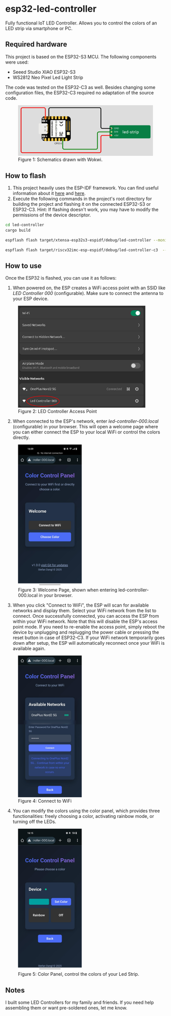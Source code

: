 # esp32-led-controller

Fully functional IoT LED Controller. Allows you to control the colors of an LED strip via smartphone or PC.

## Required hardware

This project is based on the ESP32-S3 MCU. The following components were used:
- Seeed Studio XIAO ESP32-S3
- WS2812 Neo Pixel Led Light Strip

The code was tested on the ESP32-C3 as well. Besides changing some configuration files, the ESP32-C3 required no adaptation of the source code.

<figure id="fig1-schematics">
  <img src="docs/images/schematics.jpg" alt="Circuit schematic" width="500">
  <figcaption>Figure 1: Schematics drawn with Wokwi.</figcaption>
</figure>


## How to flash

1) This project heavily uses the ESP-IDF framework. You can find useful information about it [here](https://docs.esp-rs.org/std-training/01_intro.html) and [here](https://github.com/esp-rs/esp-idf-template).
2) Execute the following commands in the project's root directory for building the project and flashing it on the connected ESP32-S3 or ESP32-C3. Hint: If flashing doesn't work, you may have to modify the permissions of the device descriptor.

``` Bash
cd led-controller
cargo build
```

``` Bash
espflash flash target/xtensa-esp32s3-espidf/debug/led-controller --monitor  # ESP32-S3 
```

``` Bash
espflash flash target/riscv32imc-esp-espidf/debug/led-controller-c3  --monitor  # ESP32-C3
```


## How to use

Once the ESP32 is flashed, you can use it as follows:

1) When powered on, the ESP creates a WiFi access point with an SSID like *LED Controller 000* (configurable). Make sure to connect the antenna to your ESP device.

<figure id="fig1-schematics">
  <img src="docs/images/ESP-AP.png" alt="LED Controller AP" width="400">
  <figcaption>Figure 2: LED Controller Access Point</figcaption>
</figure>

2) When connected to the ESP's network, enter *led-controller-000.local* (configurable) in your browser. This will open a welcome page where you can either connect the ESP to your local WiFi or control the colors directly.

<figure id="fig1-schematics">
  <img src="docs/images/welcome_page.jpeg" alt="Welcome Page" width="200">
  <figcaption>Figure 3: Welcome Page, shown when entering led-controller-000.local in your browser.</figcaption>
</figure>

3) When you click "Connect to WiFi", the ESP will scan for available networks and display them. Select your WiFi network from the list to connect. Once successfully connected, you can access the ESP from within your WiFi network. Note that this will disable the ESP's access point mode. If you need to re-enable the access point, simply reboot the device by unplugging and replugging the power cable or pressing the reset button in case of ESP32-C3. If your WiFi network temporarily goes down after setup, the ESP will automatically reconnect once your WiFi is available again.

<figure id="fig1-schematics">
  <img src="docs/images/connect_to_wifi.jpg" alt="Connect to WiFi" width="200">
  <figcaption>Figure 4: Connect to WiFi</figcaption>
</figure>

4) You can modify the colors using the color panel, which provides three functionalities: freely choosing a color, activating rainbow mode, or turning off the LEDs.

<figure id="fig1-schematics">
  <img src="docs/images/color_panel.jpeg" alt="Color Panel" width="200">
  <figcaption>Figure 5: Color Panel, control the colors of your Led Strip.</figcaption>
</figure>



## Notes

I built some LED Controllers for my family and friends. If you need help assembling them or want pre-soldered ones, let me know.
